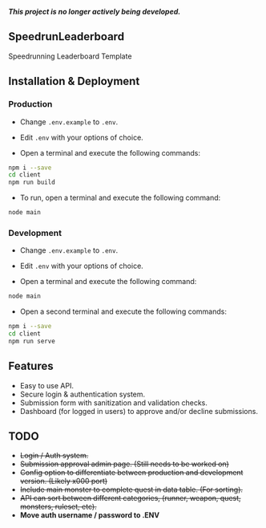 ***This project is no longer actively being developed.***
## SpeedrunLeaderboard
Speedrunning Leaderboard Template

## Installation & Deployment

### Production

- Change `.env.example` to `.env`.
- Edit `.env` with your options of choice.

- Open a terminal and execute the following commands:

```bash
npm i --save
cd client
npm run build
```

- To run, open a terminal and execute the following command:

```bash
node main
```

### Development

- Change `.env.example` to `.env`.
- Edit `.env` with your options of choice.

- Open a terminal and execute the following command:

```bash
node main
```
- Open a second terminal and execute the following commands:

```bash
npm i --save
cd client
npm run serve
```

## Features
- Easy to use API.
- Secure login & authentication system.
- Submission form with sanitization and validation checks.
- Dashboard (for logged in users) to approve and/or decline submissions.
 
## TODO
- ~~Login / Auth system.~~
- ~~Submission approval admin page. (Still needs to be worked on)~~
- ~~Config option to differentiate between production and development version. (Likely x000 port)~~
- ~~Include main monster to complete quest in data table. (For sorting).~~
- ~~API can sort between different categories, (runner, weapon, quest, monsters, ruleset, etc).~~
- **Move auth username / password to .ENV**
